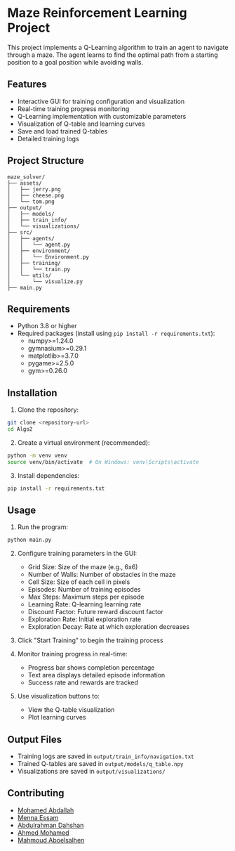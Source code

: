 # Maze Reinforcement Learning Project

This project implements a Q-Learning algorithm to train an agent to navigate through a maze. The agent learns to find the optimal path from a starting position to a goal position while avoiding walls.

## Features

- Interactive GUI for training configuration and visualization
- Real-time training progress monitoring
- Q-Learning implementation with customizable parameters
- Visualization of Q-table and learning curves
- Save and load trained Q-tables
- Detailed training logs

## Project Structure

```
maze_solver/
├── assets/
│   ├── jerry.png
│   ├── cheese.png
│   └── tom.png
├── output/
│   ├── models/
│   ├── train_info/
│   └── visualizations/
├── src/
│   ├── agents/
│   │   └── agent.py
│   ├── environment/
│   │   └── Environment.py
│   ├── training/
│   │   └── train.py
│   └── utils/
│       └── visualize.py
├── main.py
```

## Requirements

- Python 3.8 or higher
- Required packages (install using `pip install -r requirements.txt`):
  - numpy>=1.24.0
  - gymnasium>=0.29.1
  - matplotlib>=3.7.0
  - pygame>=2.5.0
  - gym>=0.26.0

## Installation

1. Clone the repository:
```bash
git clone <repository-url>
cd Algo2
```

2. Create a virtual environment (recommended):
```bash
python -m venv venv
source venv/bin/activate  # On Windows: venv\Scripts\activate
```

3. Install dependencies:
```bash
pip install -r requirements.txt
```

## Usage

1. Run the program:
```bash
python main.py
```

2. Configure training parameters in the GUI:
   - Grid Size: Size of the maze (e.g., 6x6)
   - Number of Walls: Number of obstacles in the maze
   - Cell Size: Size of each cell in pixels
   - Episodes: Number of training episodes
   - Max Steps: Maximum steps per episode
   - Learning Rate: Q-learning learning rate
   - Discount Factor: Future reward discount factor
   - Exploration Rate: Initial exploration rate
   - Exploration Decay: Rate at which exploration decreases

3. Click "Start Training" to begin the training process

4. Monitor training progress in real-time:
   - Progress bar shows completion percentage
   - Text area displays detailed episode information
   - Success rate and rewards are tracked

5. Use visualization buttons to:
   - View the Q-table visualization
   - Plot learning curves

## Output Files

- Training logs are saved in `output/train_info/navigation.txt`
- Trained Q-tables are saved in `output/models/q_table.npy`
- Visualizations are saved in `output/visualizations/`

## Contributing

 - [Mohamed Abdallah](https://github.com/mohamedabdallah82)
 - [Menna Essam](https://github.com/mennaessam187)
 - [Abdulrahman Dahshan](https://github.com/Abdulrahman-Dahshan)
 - [Ahmed Mohamed](https://github.com/0xAMF)
 - [Mahmoud Aboelsalhen](https://github.com/sal7en)
